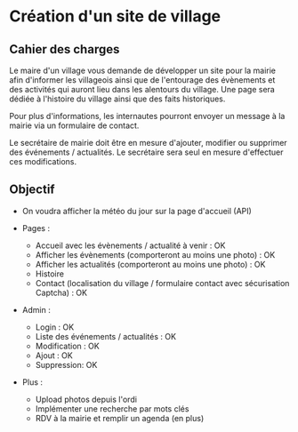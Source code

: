 # Création d'un site de village

## Cahier des charges

Le maire d'un village vous demande de développer un site pour la mairie afin d'informer les villageois ainsi que de l'entourage des évènements et des activités qui auront lieu dans les alentours du village. Une page sera dédiée à l'histoire du village ainsi que des faits historiques.

Pour plus d'informations, les internautes pourront envoyer un message à la mairie via un formulaire de contact.

Le secrétaire de mairie doit être en mesure d'ajouter, modifier ou supprimer des événements / actualités. Le secrétaire sera seul en mesure d'effectuer ces modifications.

## Objectif 

- On voudra afficher la météo du jour sur la page d'accueil (API)

- Pages : 
    - Accueil avec les évènements / actualité à venir : OK
    - Afficher les évènements (comporteront au moins une photo) : OK
    - Afficher les actualités (comporteront au moins une photo) : OK
    - Histoire
    - Contact (localisation du village / formulaire contact avec sécurisation Captcha) : OK

- Admin :
    - Login : OK
    - Liste des événements / actualités : OK
    - Modification : OK
    - Ajout : OK
    - Suppression: OK

- Plus : 
    - Upload photos depuis l'ordi
    - Implémenter une recherche par mots clés
    - RDV à la mairie et remplir un agenda (en plus)
    


